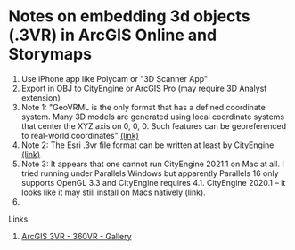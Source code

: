 # Notes on embedding 3d objects (.3VR) in ArcGIS Online and Storymaps

1. Use iPhone app like Polycam or "3D Scanner App"
2. Export in OBJ to CityEngine or ArcGIS Pro (may require 3D Analyst extension)
3. Note 1: "GeoVRML is the only format that has a defined coordinate system. Many 3D models are generated using local coordinate systems that center the XYZ axis on 0, 0, 0. Such features can be georeferenced to real-world coordinates" [(link)](https://pro.arcgis.com/en/pro-app/2.8/tool-reference/3d-analyst/import-3d-files.htm)
4. Note 2: The Esri .3vr file format can be written at least by CityEngine [(link)](https://doc.arcgis.com/en/cityengine/2019.0/help/help-export-360vr.htm).
5. Note 3: It appears that one cannot run CityEngine 2021.1 on Mac at all.  I tried running under Parallels Windows but apparently Parallels 16 only supports OpenGL 3.3 and CityEngine requires 4.1. CityEngine 2020.1 – it looks like it may still install on Macs natively (link).
6. 


Links
1. [ArcGIS 3VR - 360VR - Gallery](https://www.arcgis.com/apps/360vr/index.html)
